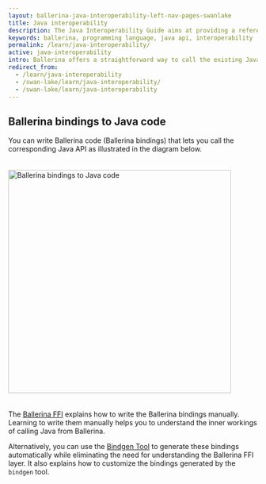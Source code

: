 ```yaml
---
layout: ballerina-java-interoperability-left-nav-pages-swanlake
title: Java interoperability
description: The Java Interoperability Guide aims at providing a reference source for the bindgen tool and the Ballerina FFI.
keywords: ballerina, programming language, java api, interoperability
permalink: /learn/java-interoperability/
active: java-interoperability
intro: Ballerina offers a straightforward way to call the existing Java code from Ballerina. Although Ballerina is not designed to be a JVM language, the current implementation, which targets the JVM, aka jBallerina, provides Java interoperability by adhering to the Ballerina language semantics.
redirect_from:
  - /learn/java-interoperability
  - /swan-lake/learn/java-interoperability/
  - /swan-lake/learn/java-interoperability
---
```


## Ballerina bindings to Java code
You can write Ballerina code (Ballerina bindings) that lets you call the corresponding Java API as illustrated in the diagram below.

<img src="/learn/images/ballerina-interop-diagram-without-margin.png" alt="Ballerina bindings to Java code" width="300" height="450" style='width:auto !important; padding-top:20px; padding-bottom:20px;'>

The [Ballerina FFI](https://dev.ballerina.io/learn/java-interoperability/ballerina-ffi/) explains how to write the Ballerina bindings manually. Learning to write them manually helps you to understand the inner workings of calling Java from Ballerina. 

Alternatively, you can use the [Bindgen Tool](https://dev.ballerina.io/learn/java-interoperability/the-bindgen-tool/) to generate these bindings automatically while eliminating the need for understanding the Ballerina FFI layer. It also explains how to customize the bindings generated by the `bindgen` tool.

<style> #tree-expand-all , #tree-collapse-all, .cTocElements {display:none;} .cGitButtonContainer {padding-left: 40px;} </style>


